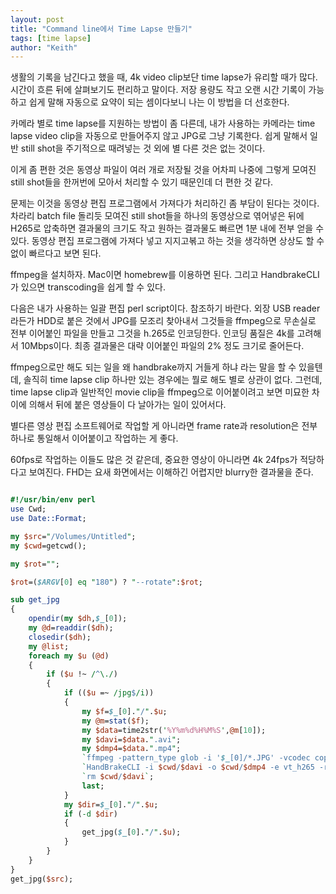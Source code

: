 ```yaml
---
layout: post
title: "Command line에서 Time Lapse 만들기"
tags: [time lapse]
author: "Keith"
---
```


생활의 기록을 남긴다고 했을 때, 4k video clip보단 time lapse가 유리할 때가 많다. 시간이 흐른 뒤에 살펴보기도 편리하고 말이다. 저장 용량도 작고 오랜 시간 기록이 가능하고 쉽게 말해 자동으로 요약이 되는 셈이다보니 나는 이 방법을 더 선호한다. 

카메라 별로 time lapse를 지원하는 방법이 좀 다른데, 내가 사용하는 카메라는 time lapse video clip을 자동으로 만들어주지 않고 JPG로 그냥 기록한다. 쉽게 말해서 일반 still shot을 주기적으로 때려넣는 것 외에 별 다른 것은 없는 것이다. 

이게 좀 편한 것은 동영상 파일이 여러 개로 저장될 것을 어차피 나중에 그렇게 모여진 still shot들을 한꺼번에 모아서 처리할 수 있기 때문인데 더 편한 것 같다.

문제는 이것을 동영상 편집 프로그램에서 가져다가 처리하긴 좀 부담이 된다는 것이다. 차라리 batch file 돌리듯 모여진 still shot들을 하나의 동영상으로 엮어넣은 뒤에 H265로 압축하면 결과물의 크기도 작고 원하는 결과물도 빠르면 1분 내에 전부 얻을 수 있다. 동영상 편집 프로그램에 가져다 넣고 지지고볶고 하는 것을 생각하면 상상도 할 수 없이 빠르다고 보면 된다. 

ffmpeg을 설치하자. Mac이면 homebrew를 이용하면 된다. 그리고 HandbrakeCLI가 있으면 transcoding을 쉽게 할 수 있다.

다음은 내가 사용하는 일괄 편집 perl script이다. 참조하기 바란다. 외장 USB reader라든가 HDD로 붙은 것에서 JPG를 모조리 찾아내서 그것들을 ffmpeg으로 무손실로 전부 이어붙인 파일을 만들고 그것을 h.265로 인코딩한다. 인코딩 품질은 4k를 고려해서 10Mbps이다. 최종 결과물은 대략 이어붙인 파일의 2% 정도 크기로 줄어든다. 

ffmpeg으로만 해도 되는 일을 왜 handbrake까지 거들게 하냐 라는 말을 할 수 있을텐데, 솔직히 time lapse clip 하나만 있는 경우에는 뭘로 해도 별로 상관이 없다. 그런데, time lapse clip과 일반적인 movie clip을 ffmpeg으로 이어붙이려고 보면 미묘한 차이에 의해서 뒤에 붙은 영상들이 다 날아가는 일이 있어서다. 

별다른 영상 편집 소프트웨어로 작업할 게 아니라면 frame rate과 resolution은 전부 하나로 통일해서 이어붙이고 작업하는 게 좋다. 

60fps로 작업하는 이들도 많은 것 같은데, 중요한 영상이 아니라면 4k 24fps가 적당하다고 보여진다. FHD는 요새 화면에서는 이해하긴 어렵지만 blurry한 결과물을 준다. 

```perl

#!/usr/bin/env perl
use Cwd;
use Date::Format;

my $src="/Volumes/Untitled";
my $cwd=getcwd();

my $rot="";

$rot=($ARGV[0] eq "180") ? "--rotate":$rot;

sub get_jpg
{
    opendir(my $dh,$_[0]);
    my @d=readdir($dh);
    closedir($dh);
    my @list;
    foreach my $u (@d)
    {
        if ($u !~ /^\./)
        {
            if (($u =~ /jpg$/i))
            {
                my $f=$_[0]."/".$u;
                my @m=stat($f);
                my $data=time2str('%Y%m%d%H%M%S',@m[10]);
                my $davi=$data.".avi";
                my $dmp4=$data.".mp4";
                `ffmpeg -pattern_type glob -i '$_[0]/*.JPG' -vcodec copy $cwd/$davi`;
                `HandBrakeCLI -i $cwd/$davi -o $cwd/$dmp4 -e vt_h265 -r 24 -b 10000 --no-decomb --no-comb-detect --no-unsharp $rot`;
                `rm $cwd/$davi`;
                last;
            }
            my $dir=$_[0]."/".$u;
            if (-d $dir)
            {
                get_jpg($_[0]."/".$u);
            }
        }
    }
}
get_jpg($src);
```



